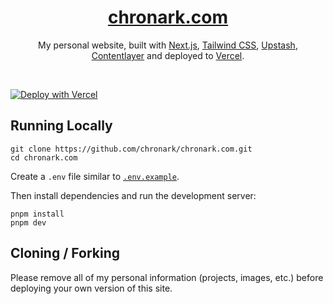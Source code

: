 <div align="center">
    <a href="https://StudioSurgeon.com"><h1 align="center">chronark.com</h1></a>

My personal website, built with [Next.js](https://nextjs.org/), [Tailwind CSS](https://tailwindcss.com/), [Upstash](https://upstash.com?ref=chronark.com), [Contentlayer](https://www.contentlayer.dev/) and deployed to [Vercel](https://vercel.com/).

</div>

<br/>


[![Deploy with Vercel](https://vercel.com/button)](https://vercel.com/new/upstash/clone?demo-title=Next.js%20Portfolio%20with%20Pageview%20Counter&demo-description=Portfolio%20site%20with%20pageview%20counter%2C%20built%20with%20Next.js%2013%20App%20Router%2C%20Contentlayer%2C%20and%20Upstash%20Redis.&demo-url=https%3A%2F%2Fchronark.com%2F&demo-image=%2F%2Fimages.ctfassets.net%2Fe5382hct74si%2F1DA8n5a6WaP9p1FXf9LmUY%2Fc6264fa2732355787bf657df92dda8a1%2FCleanShot_2023-04-17_at_14.17.37.png&project-name=Next.js%20Portfolio%20with%20Pageview%20Counter&repository-name=nextjs-portfolio-pageview-counter&repository-url=https%3A%2F%2Fgithub.com%2Fchronark%2Fchronark.com&from=templates&integration-ids=oac_V3R1GIpkoJorr6fqyiwdhl17)

## Running Locally


```sh-session
git clone https://github.com/chronark/chronark.com.git
cd chronark.com
```


Create a `.env` file similar to [`.env.example`](https://github.com/chronark/chronark.com/blob/main/.env.example).

Then install dependencies and run the development server:
```sh-session
pnpm install
pnpm dev
```


## Cloning / Forking

Please remove all of my personal information (projects, images, etc.) before deploying your own version of this site.
